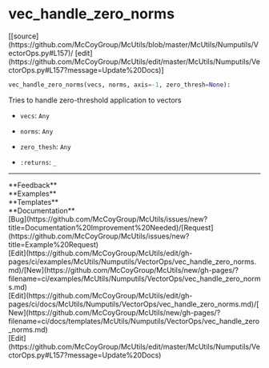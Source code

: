 # <a id="McUtils.Numputils.VectorOps.vec_handle_zero_norms">vec_handle_zero_norms</a>
<div class="docs-source-link" markdown="1">
[[source](https://github.com/McCoyGroup/McUtils/blob/master/McUtils/Numputils/VectorOps.py#L157)/
[edit](https://github.com/McCoyGroup/McUtils/edit/master/McUtils/Numputils/VectorOps.py#L157?message=Update%20Docs)]
</div>

```python
vec_handle_zero_norms(vecs, norms, axis=-1, zero_thresh=None): 
```
Tries to handle zero-threshold application to vectors
  - `vecs`: `Any`
    > 
  - `norms`: `Any`
    > 
  - `zero_thesh`: `Any`
    > 
  - `:returns`: `_`
    > 











---


<div markdown="1" class="text-secondary">
<div class="container">
  <div class="row">
   <div class="col" markdown="1">
**Feedback**   
</div>
   <div class="col" markdown="1">
**Examples**   
</div>
   <div class="col" markdown="1">
**Templates**   
</div>
   <div class="col" markdown="1">
**Documentation**   
</div>
   <div class="col" markdown="1">
   
</div>
   <div class="col" markdown="1">
   
</div>
   <div class="col" markdown="1">
   
</div>
</div>
  <div class="row">
   <div class="col" markdown="1">
[Bug](https://github.com/McCoyGroup/McUtils/issues/new?title=Documentation%20Improvement%20Needed)/[Request](https://github.com/McCoyGroup/McUtils/issues/new?title=Example%20Request)   
</div>
   <div class="col" markdown="1">
[Edit](https://github.com/McCoyGroup/McUtils/edit/gh-pages/ci/examples/McUtils/Numputils/VectorOps/vec_handle_zero_norms.md)/[New](https://github.com/McCoyGroup/McUtils/new/gh-pages/?filename=ci/examples/McUtils/Numputils/VectorOps/vec_handle_zero_norms.md)   
</div>
   <div class="col" markdown="1">
[Edit](https://github.com/McCoyGroup/McUtils/edit/gh-pages/ci/docs/McUtils/Numputils/VectorOps/vec_handle_zero_norms.md)/[New](https://github.com/McCoyGroup/McUtils/new/gh-pages/?filename=ci/docs/templates/McUtils/Numputils/VectorOps/vec_handle_zero_norms.md)   
</div>
   <div class="col" markdown="1">
[Edit](https://github.com/McCoyGroup/McUtils/edit/master/McUtils/Numputils/VectorOps.py#L157?message=Update%20Docs)   
</div>
   <div class="col" markdown="1">
   
</div>
   <div class="col" markdown="1">
   
</div>
   <div class="col" markdown="1">
   
</div>
</div>
</div>
</div>